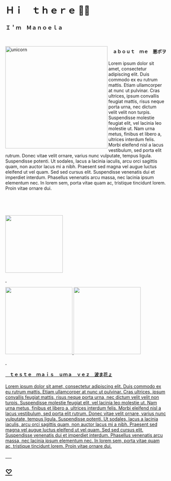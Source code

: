 
<h1> Ｈｉㅤｔｈｅｒｅ 🍙🖤 </h1>
<h3>Ｉ＇ｍ　Ｍａｎｏｅｌａ</h3>

&nbsp;
	
<img   height=320px width= 320px align="left" alt="unicorn" padding=50px src="https://media.giphy.com/media/6Bvc7DWoZ1lZu/giphy.gif" frameBorder="0" class="giphy-embed">

<div>
<h4> ㅤａｂｏｕｔ　ｍｅ　悪ポヲ</h4>
 <p>Lorem ipsum dolor sit amet, consectetur adipiscing elit. Duis commodo ex eu rutrum mattis. Etiam ullamcorper at nunc ut pulvinar. Cras ultrices, ipsum convallis feugiat mattis, risus neque porta urna, nec dictum velit velit non turpis. Suspendisse molestie feugiat elit, vel lacinia leo molestie ut. Nam urna metus, finibus et libero a, ultrices interdum felis. Morbi eleifend nisl a lacus vestibulum, sed porta elit rutrum. Donec vitae velit ornare, varius nunc vulputate, tempus ligula. Suspendisse potenti. Ut sodales, lacus a lacinia iaculis, arcu orci sagittis quam, non auctor lacus mi a nibh. Praesent sed magna vel augue luctus eleifend ut vel quam. Sed sed cursus elit. Suspendisse venenatis dui et imperdiet interdum. Phasellus venenatis arcu massa, nec lacinia ipsum elementum nec. In lorem sem, porta vitae quam ac, tristique tincidunt lorem. Proin vitae ornare dui.</p>
</div>


&nbsp;
&nbsp;

&nbsp;
<div>
  <a href="https://github.com/Manuzit">
  <img height="180em" src="https://github-readme-stats.vercel.app/api?username=Manuzit&show_icons=true&theme=dracula&include_all_commits=true&count_private=true"/>
</div>

&nbsp;

<div>	
<img height= 210px widht=210px src="https://i.pinimg.com/originals/d4/81/ad/d481ad3029497cb33cf6f580a701615b.gif"/>
<img height= 210px widht=400px src="https://i.pinimg.com/originals/c2/6d/aa/c26daa2ae4020e5ae62e841896b09fad.gif"/>
</div>

&nbsp;

<h4> ㅤｔｅｓｔｅ　ｍａｉｓ　ｕｍａ　ｖｅｚ　波ま花ょ</h4>
 <p>Lorem ipsum dolor sit amet, consectetur adipiscing elit. Duis commodo ex eu rutrum mattis. Etiam ullamcorper at nunc ut pulvinar. Cras ultrices, ipsum convallis feugiat mattis, risus neque porta urna, nec dictum velit velit non turpis. Suspendisse molestie feugiat elit, vel lacinia leo molestie ut. Nam urna metus, finibus et libero a, ultrices interdum felis. Morbi eleifend nisl a lacus vestibulum, sed porta elit rutrum. Donec vitae velit ornare, varius nunc vulputate, tempus ligula. Suspendisse potenti. Ut sodales, lacus a lacinia iaculis, arcu orci sagittis quam, non auctor lacus mi a nibh. Praesent sed magna vel augue luctus eleifend ut vel quam. Sed sed cursus elit. Suspendisse venenatis dui et imperdiet interdum. Phasellus venenatis arcu massa, nec lacinia ipsum elementum nec. In lorem sem, porta vitae quam ac, tristique tincidunt lorem. Proin vitae ornare dui.</p>	

&nbsp;
&nbsp;
&nbsp;

<h2> ♡ </h2>

